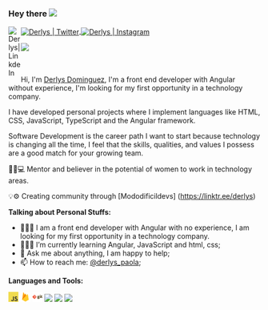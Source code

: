 ### Hey there <img src="https://media.giphy.com/media/hvRJCLFzcasrR4ia7z/giphy.gif" width="25px">

<a href="https://twitter.com/derlys_paola">
  <img align="center" alt="Derlys | Twitter" width="25px" src="https://cdn.jsdelivr.net/npm/simple-icons@v3/icons/twitter.svg" />
</a>
<a href="https://www.linkedin.com/in/derlys-paola-dominguez-motta-9462946b/">
  <img align="left" alt="Derlys| LinkdeIn" width="25px" src="https://cdn.jsdelivr.net/npm/simple-icons@v3/icons/linkedin.svg" />
</a>

<a href="https://www.instagram.com/mododificildev/">
  <img align="center" alt="Derlys | Instagram" width="25px" src="https://cdn.jsdelivr.net/npm/simple-icons@v3/icons/instagram.svg" />
</a>

![](file:///Users/derlys/Documents/marca%20personal/redes%20sociales/youtube/plantilla%20baner%201.svg)

<br />

Hi, I'm [Derlys Dominguez](https://mododificil.pages.dev/mi-historia), I'm a front end developer with Angular without experience, I'm looking for my first opportunity in a technology company.

I have developed personal projects where I implement languages like HTML, CSS, JavaScript, TypeScript and the Angular framework.

Software Development is the career path I want to start because technology is changing all the time, I feel that the skills, qualities, and values I possess are a good match for your growing team.

👩🏽💻 Mentor and believer in the potential of women to work in technology areas.

💡⚙️ Creating community through [Mododificildevs] (https://linktr.ee/derlys)

**Talking about Personal Stuffs:**

- 👨🏽‍💻 I am a front end developer with Angular with no experience, I am looking for my first opportunity in a technology company.
- 👩🏽‍🏫 I’m currently learning Angular, JavaScript and html, css;
- 💬 Ask me about anything, I am happy to help;
- 📫 How to reach me: [@derlys_paola](https://twitter.com/derlys_paola);

**Languages and Tools:**

<code><img height="20" src="https://raw.githubusercontent.com/github/explore/80688e429a7d4ef2fca1e82350fe8e3517d3494d/topics/javascript/javascript.png"></code>
<code><img height="20" src="https://raw.githubusercontent.com/github/explore/80688e429a7d4ef2fca1e82350fe8e3517d3494d/topics/firebase/firebase.png"></code>
<code><img height="20" src="https://raw.githubusercontent.com/github/explore/80688e429a7d4ef2fca1e82350fe8e3517d3494d/topics/git/git.png"></code>
<code><img height="20" src="https://img.icons8.com/color/48/000000/angularjs.png"/></code>
<code><img height="20" src="https://img.icons8.com/color/48/000000/html-5.png"/></code>
<code><img height="20" src="https://img.icons8.com/color/48/000000/css3.png"/></code>
